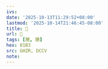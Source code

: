 ```yaml
---
ivs:
date: '2025-10-13T11:29:52+08:00'
lastmod: '2025-10-14T21:46:45-08:00'
title: 󰣚
url: 󰣚
tags: [膳, 膳]
hex: 81B3
src: GHZR, DCCV
note:
---
```

